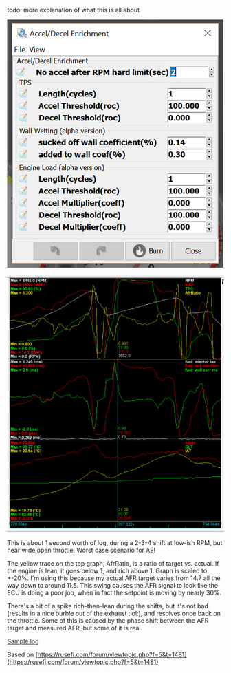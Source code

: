 
todo: more explanation of what this is all about

![config](ww_sample_config.jpg)

![log](ww_log.jpg)

This is about 1 second worth of log, during a 2-3-4 shift at low-ish RPM, but near wide open throttle. Worst case scenario for AE!

The yellow trace on the top graph, AfrRatio, is a ratio of target vs. actual. If the engine is lean, it goes below 1, and rich above 1. Graph is scaled to +-20%. I'm using this because my actual AFR target varies from 14.7 all the way down to around 11.5. This swing causes the AFR signal to look like the ECU is doing a poor job, when in fact the setpoint is moving by nearly 30%.

There's a bit of a spike rich-then-lean during the shifts, but it's not bad (results in a nice burble out of the exhaust  :lol:), and resolves once back on the throttle. Some of this is caused by the phase shift between the AFR target and measured AFR, but some of it is real.

[Sample log](2019-01-01_19_modified.msl)

Based on [https://rusefi.com/forum/viewtopic.php?f=5&t=1481](https://rusefi.com/forum/viewtopic.php?f=5&t=1481)